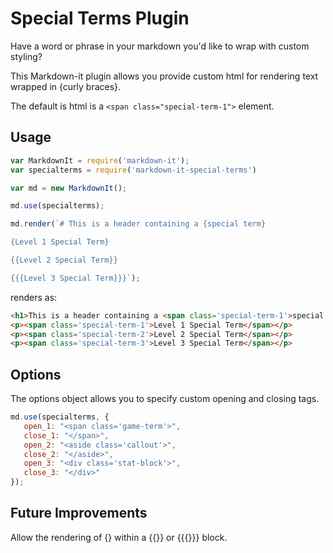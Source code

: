 # Special Terms Plugin

  Have a word or phrase in your markdown you'd like to wrap with custom styling?

  This Markdown-it plugin allows you provide custom html for rendering text wrapped in {curly braces}.
  
  The default is html is a `<span class="special-term-1">` element.

## Usage

``` javascript
var MarkdownIt = require('markdown-it');
var specialterms = require('markdown-it-special-terms')

var md = new MarkdownIt();

md.use(specialterms);

md.render(`# This is a header containing a {special term}

{Level 1 Special Term}

{{Level 2 Special Term}}

{{{Level 3 Special Term}}}`);

```

renders as:

``` html
<h1>This is a header containing a <span class='special-term-1'>special term</span></h1>
<p><span class='special-term-1'>Level 1 Special Term</span></p>
<p><span class='special-term-2'>Level 2 Special Term</span></p>
<p><span class='special-term-3'>Level 3 Special Term</span></p>
```

## Options

The options object allows you to specify custom opening and closing tags. 

``` javascript
md.use(specialterms, {
   open_1: "<span class='game-term'>",
   close_1: "</span>",
   open_2: "<aside class='callout'>",
   close_2: "</aside>",
   open_3: "<div class='stat-block'>",
   close_3: "</div>"
});
```

## Future Improvements

Allow the rendering of {} within a {{}} or {{{}}} block.

